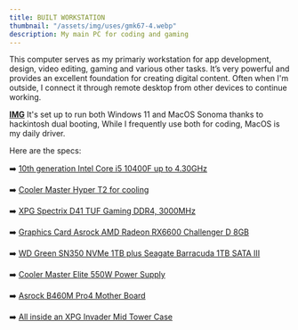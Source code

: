 ```yaml
---
title: BUILT WORKSTATION
thumbnail: "/assets/img/uses/gmk67-4.webp"
description: My main PC for coding and gaming
---
```


This computer serves as my primariy workstation for app development, design, video editing, gaming and various other tasks. It’s very powerful and provides an excellent foundation for creating digital content. Often when I'm outside, I connect it through remote desktop from other devices to continue working.

[**IMG**]()
It's set up to run both Windows 11 and MacOS Sonoma thanks to hackintosh dual booting, While I frequently use both for coding, MacOS is my daily driver.

Here are the specs:

➡️ <span class="text-cyaned-500 bg-green-300 rounded-lg dark:bg-cyaned-900 dark:text-green-300 p-1"> [10th generation Intel Core i5 10400F up to 4.30GHz](https://www.amazon.com.mx/Procesador-Intel-I5-10400F-Frecuencia-Compatibles/dp/B0883PYCB4/ref=sr_1_1?__mk_es_MX=ÅMÅŽÕÑ&crid=3A5VN4D6BIK1F&keywords=i5+10400f&qid=1692648739&sprefix=i5+10400f%2Caps%2C143&sr=8-1) </span>

➡️ <span class="text-cyaned-500 bg-green-300 rounded-lg dark:bg-cyaned-900 dark:text-green-300 p-1"> [Cooler Master Hyper T2 for cooling](https://www.cyberpuerta.mx/Computo-Hardware/Componentes/Enfriamiento-y-Ventilacion/Disipadores-para-CPU/Disipador-CPU-Cooler-Master-Hyper-T2-92mm-800-2800RPM.html)</span>

➡️ <span class="text-cyaned-500 bg-green-300 rounded-lg dark:bg-cyaned-900 dark:text-green-300 p-1"> [XPG Spectrix D41 TUF Gaming DDR4, 3000MHz](https://www.amazon.com/SPECTRIX-3200MHz-Tungsten-Memory-Module/dp/B096K2RMQJ/ref=sr_1_2?crid=1WOOMAV8FYDQS&keywords=XPG+Spectrix+D41+TUF&qid=1692648946&sprefix=xpg+spectrix+d41+tuf%2Caps%2C152&sr=8-2)</span>

➡️ <span class="text-cyaned-500 bg-green-300 rounded-lg dark:bg-cyaned-900 dark:text-green-300 p-1">  [Graphics Card Asrock AMD Radeon RX6600 Challenger D 8GB](https://www.asrock.com/Graphics-Card/AMD/Radeon%20RX%206600%20Challenger%20D%208GB/index.es.asp)</span>

➡️ <span class="text-cyaned-500 bg-green-300 rounded-lg dark:bg-cyaned-900 dark:text-green-300 p-1">  [WD Green SN350 NVMe 1TB plus Seagate Barracuda 1TB SATA III](https://www.amazon.com/Western-Digital-960GB-Green-Internal/dp/B093QL29RZ/ref=sr_1_1?crid=1YN9683UYSZ4Z&keywords=WD+Green+SN350+NVMe&qid=1692649044&sprefix=wd+green+sn350+nvme%2Caps%2C136&sr=8-1)</span>

➡️ <span class="text-cyaned-500 bg-green-300 rounded-lg dark:bg-cyaned-900 dark:text-green-300 p-1">  [Cooler Master Elite 550W Power Supply](https://www.amazon.com/Cooler-Master-Hydro-Dynamic-Bearing-Silent-MPE-5501-ACAAW-US/dp/B083LH5QCN/ref=sr_1_6?keywords=Cooler+Master+Elite+550W+Power+Supply&qid=1692649059&sr=8-6)</span>

➡️ <span class="text-cyaned-500 bg-green-300 rounded-lg dark:bg-cyaned-900 dark:text-green-300 p-1">  [Asrock B460M Pro4 Mother Board](https://www.amazon.com/ASRock-B550-PRO4-Processors-Motherboard/dp/B089W2ZTHF/ref=sr_1_1?keywords=asrock+b460m+pro4+motherboard&qid=1692649080&sr=8-1)</span>

➡️ <span class="text-cyaned-500 bg-green-300 rounded-lg dark:bg-cyaned-900 dark:text-green-300 p-1">  [All inside an XPG Invader Mid Tower Case](https://www.xpg.com/es/xpg/638)</span>